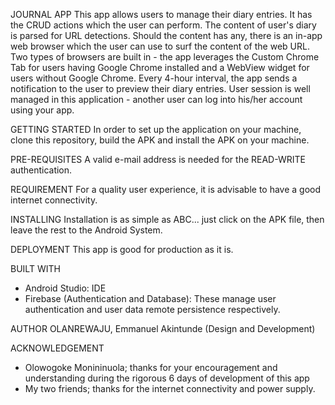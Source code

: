 JOURNAL APP
This app allows users to manage their diary entries. It has the CRUD actions which the user can perform.
The content of user's diary is parsed for URL detections. Should the content has any, there is an in-app web browser which the
user can use to surf the content of the web URL. Two types of browsers are built in - the app leverages the Custom Chrome Tab
for users having Google Chrome installed and a WebView widget for users without Google Chrome.
Every 4-hour interval, the app sends a notification to the user to preview their diary entries.
User session is well managed in this application - another user can log into his/her account using your app.

GETTING STARTED
In order to set up the application on your machine, clone this repository, build the APK and install the APK on your machine.

PRE-REQUISITES
A valid e-mail address is needed for the READ-WRITE authentication.

REQUIREMENT
For a quality user experience, it is advisable to have a good internet connectivity.

INSTALLING
Installation is as simple as ABC... just click on the APK file, then leave the rest to the Android System.

DEPLOYMENT
This app is good for production as it is.

BUILT WITH
- Android Studio: IDE
- Firebase (Authentication and Database): These manage user authentication and user data remote persistence respectively.

AUTHOR
OLANREWAJU, Emmanuel Akintunde (Design and Development)

ACKNOWLEDGEMENT
- Olowogoke Monininuola; thanks for your encouragement and understanding during the rigorous 6 days of development of this app
- My two friends; thanks for the internet connectivity and power supply.
